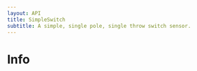 ```yaml
---
layout: API
title: SimpleSwitch
subtitle: A simple, single pole, single throw switch sensor.
---
```


# Info